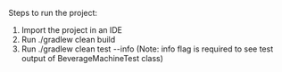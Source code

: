 Steps to run the project:
1. Import the project in an IDE
2. Run ./gradlew clean build
3. Run ./gradlew clean test --info (Note: info flag is required to see test output of BeverageMachineTest class)